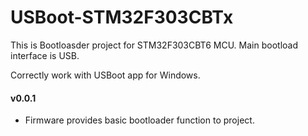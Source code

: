 # USBoot-STM32F303CBTx
This is Bootloasder project for STM32F303CBT6 MCU. 
Main bootload interface is USB.

Correctly work with USBoot app for Windows.

#### v0.0.1
- Firmware provides basic bootloader function to project.